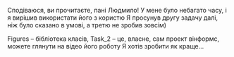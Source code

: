 Сподіваюся, ви прочитаєте, пані Людмило!
У мене було небагато часу, і я вирішив використати його з користю
Я просунув другу задачу далі, ніж було сказано в умові, а третю не зробив зовсім)

 Figures – бібліотека класів, Task_2 – це, власне, сам проект вінформс, можете глянути на відео його роботу
 Я хотів зробити як краще...
